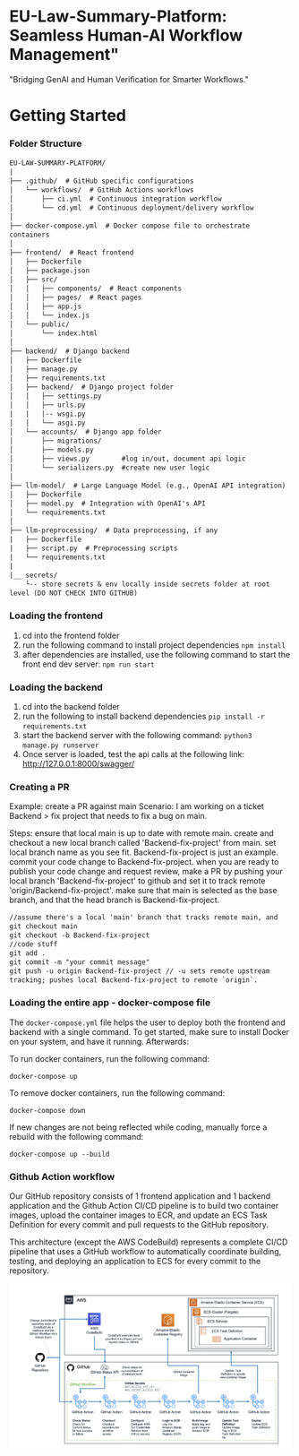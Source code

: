 # EU-Law-Summary-Platform: Seamless Human-AI Workflow Management"
"Bridging GenAI and Human Verification for Smarter Workflows."


# Getting Started
### Folder Structure
```
EU-LAW-SUMMARY-PLATFORM/
|
├── .github/  # GitHub specific configurations
│   └── workflows/  # GitHub Actions workflows
│       ├── ci.yml  # Continuous integration workflow
│       └── cd.yml  # Continuous deployment/delivery workflow
│
├── docker-compose.yml  # Docker compose file to orchestrate containers
│
├── frontend/  # React frontend
│   ├── Dockerfile
│   ├── package.json
│   ├── src/
│   │   ├── components/  # React components
│   │   ├── pages/  # React pages
│   │   ├── app.js
│   │   └── index.js
│   └── public/
│       └── index.html
│
├── backend/  # Django backend
│   ├── Dockerfile
│   ├── manage.py
│   ├── requirements.txt
│   ├── backend/  # Django project folder
│   │   ├── settings.py
│   │   ├── urls.py
|   |   |-- wsgi.py
│   │   └── asgi.py
│   └── accounts/  # Django app folder
│       ├── migrations/
│       ├── models.py
│       ├── views.py        #log in/out, document api logic
│       └── serializers.py  #create new user logic
│
├── llm-model/  # Large Language Model (e.g., OpenAI API integration)
│   ├── Dockerfile
│   ├── model.py  # Integration with OpenAI's API
│   └── requirements.txt
│
├── llm-preprocessing/  # Data preprocessing, if any
|   ├── Dockerfile
|   ├── script.py  # Preprocessing scripts
|   └── requirements.txt
|
|__ secrets/
    └-- store secrets & env locally inside secrets folder at root level (DO NOT CHECK INTO GITHUB)

```


### Loading the frontend
1. cd into the frontend folder
2. run the following command to install project dependencies
```npm install```
3. after dependencies are installed, use the following command to start the front end dev server:
```npm run start```


### Loading the backend
1. cd into the backend folder
2. run the following to install backend dependencies
```pip install -r requirements.txt```
3. start the backend server with the following command:
```python3 manage.py runserver```
4. Once server is loaded, test the api calls at the following link: http://127.0.0.1:8000/swagger/

### Creating a PR
Example: create a PR against main
Scenario: I am working on a ticket Backend > fix project that needs to fix a bug on main.

Steps:
ensure that local main is up to date with remote main.
create and checkout a new local branch called 'Backend-fix-project' from main.
set local branch name as you see fit. Backend-fix-project is just an example.
commit your code change to Backend-fix-project.
when you are ready to publish your code change and request review, make a PR by
pushing your local branch 'Backend-fix-project' to github and set it to track remote 'origin/Backend-fix-project'.
make sure that main is selected as the base branch, and that the head branch is Backend-fix-project.

```
//assume there's a local 'main' branch that tracks remote main, and
git checkout main
git checkout -b Backend-fix-project
//code stuff
git add .
git commit -m "your commit message"
git push -u origin Backend-fix-project // -u sets remote upstream tracking; pushes local Backend-fix-project to remote `origin`.
```

### Loading the entire app - docker-compose file
The `docker-compose.yml` file helps the user to deploy both the frontend and backend with a single command. To get started, make sure to install Docker on your system, and have it running. Afterwards:

To run docker containers, run the following command:
```shell
docker-compose up
```
To remove docker containers, run the following command:
```shell
docker-compose down
```
If new changes are not being reflected while coding, manually force a rebuild with the following command:
```shell
docker-compose up --build
```


### Github Action workflow
Our GitHub repository consists of 1 frontend application and 1 backend application and the Github Action CI/CD pipeline is to build two container images, upload the container images to ECR, and update an ECS Task Definition for every commit and pull requests to the GitHub repository.

This architecture (except the AWS CodeBuild) represents a complete CI/CD pipeline that uses a GitHub workflow to automatically coordinate building, testing, and deploying an application to ECS for every commit to the repository.

![github](github-workflow.png)

